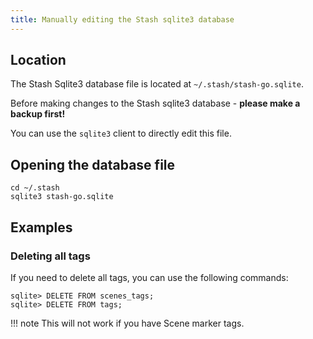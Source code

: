 ```yaml
---
title: Manually editing the Stash sqlite3 database
---
```


## Location

The Stash Sqlite3 database file is located at `~/.stash/stash-go.sqlite`.

Before making changes to the Stash sqlite3 database - **please make a backup first!**

You can use the `sqlite3` client to directly edit this file.

## Opening the database file

```
cd ~/.stash
sqlite3 stash-go.sqlite
```

## Examples

### Deleting all tags

If you need to delete all tags, you can use the following commands:

```
sqlite> DELETE FROM scenes_tags;
sqlite> DELETE FROM tags;
```

!!! note
    This will not work if you have Scene marker tags.